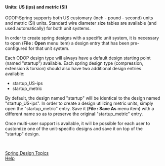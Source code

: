 #### Units: US (ips) and metric (SI)

ODOP:Spring supports both US customary (inch - pound - second) units and metric (SI) units.
Standard wire diameter size tables are available (and used automatically) for both unit systems.

In order to create spring designs with a specific unit system, it is necessary to open 
 (**File : Open** menu item) a design entry that has been pre-configured for that unit system.

Each ODOP design type will always have a default design starting point (named "startup") available.
Each spring design type (compression, extension & torsion) should also have two additional design
entries available: 
* startup_US-ips
* startup_metric

By default, the design named "startup" will be identical to the design named "startup_US-ips".
In order to create a design utilizing metric units, simply open the "startup_metric" entry.
Save it (**File : Save As** menu item) with a different name so as to preserve the original 
"startup_metric" entry.

Once multi-user support is available, it will be possible for each user to customize one of the 
unit-specific designs and save it on top of the "startup" design.   

&nbsp;
  
[Spring Design Topics](./)   
[Help](../)   
